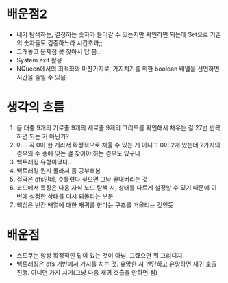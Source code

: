 # 배운점2
- 내가 탐색하는, 결정하는 숫자가 들어갈 수 있는지만 확인하면 되는데 Set으로 기존의 숫자들도 검증하느라 시간초과;;
- 그래놓고 문제점 못 찾아서 답 봄..
- System.exit 활용
- NQueen에서의 최적화와 마찬가지로, 가지치기를 위한 boolean 배열을 선언하면 시간을 줄일 수 있음.

# 생각의 흐름
1. 음 대충 9개의 가로줄 9개의 세로줄 9개의 그리드를 확인해서 채우는 걸 27번 반복하면 되는 거 아닌가?
2. 아... 꼭 0이 한 개라서 확정적으로 채울 수 있는 게 아니고 0이 2개 있는데 2가지의 경우의 수 중에 맞는 걸 찾아야 하는 경우도 있구나
3. 백트래킹 유형이었다..
4. 백트래킹 뭔지 몰라서 좀 공부해봄
5. 결국은 dfs인데, 수틀렸다 싶으면 그냥 끝내버리는 것
6. 코드에서 특징은 다음 자식 노드 탐색 시, 상태를 다르게 설정할 수 있기 때문에 이번에 설정한 상태를 다시 되돌리는 부분
7. 핵심은 빈칸 배열에 대한 재귀를 한다는 구조를 떠올리는 것인듯

# 배운점
- 스도쿠는 항상 확정적인 답이 있는 것이 아님. 그럤으면 뭐 그리디지.
- 백트래킹은 dfs 기반에서 가지를 치는 것. 유망한 지 판단하고 유망하면 재귀 호출 진행. 아니면 가지 치기(그냥 다음 재귀 호출을 안하면 됨)
